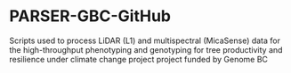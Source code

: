 # PARSER-GBC-GitHub
Scripts used to process LiDAR (L1) and multispectral (MicaSense) data for the high-throughput phenotyping and genotyping for tree productivity and resilience under climate change project project funded by Genome BC
